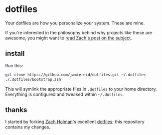 # dotfiles

Your dotfiles are how you personalize your system. These are mine.

If you're interested in the philosophy behind why projects like these are
awesome, you might want to [read Zach's post on the
subject](http://zachholman.com/2010/08/dotfiles-are-meant-to-be-forked/).

## install

Run this:

```sh
git clone https://github.com/jamiereid/dotfiles.git ~/.dotfiles
./.dotfiles/bootstrap.zsh
```

This will symlink the appropriate files in `.dotfiles` to your home directory.
Everything is configured and tweaked within `~/.dotfiles`.

## thanks

I started by forking [Zach Holman](http://github.com/holman)'s excellent
[dotfiles](http://github.com/holman/dotfiles); this repository contains my changes.
